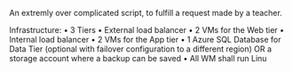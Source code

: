 An extremly over complicated script, to fulfill a request made by a teacher. 

Infrastructure:
• 3 Tiers
• External load balancer
• 2 VMs for the Web tier
• Internal load balancer
• 2 VMs for the App tier
• 1 Azure SQL Database for Data Tier (optional with failover configuration 
to a different region) OR a storage account where a backup can be saved
• All WM shall run Linu
